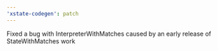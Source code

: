 ```yaml
---
'xstate-codegen': patch
---
```


Fixed a bug with InterpreterWithMatches caused by an early release of StateWithMatches work
